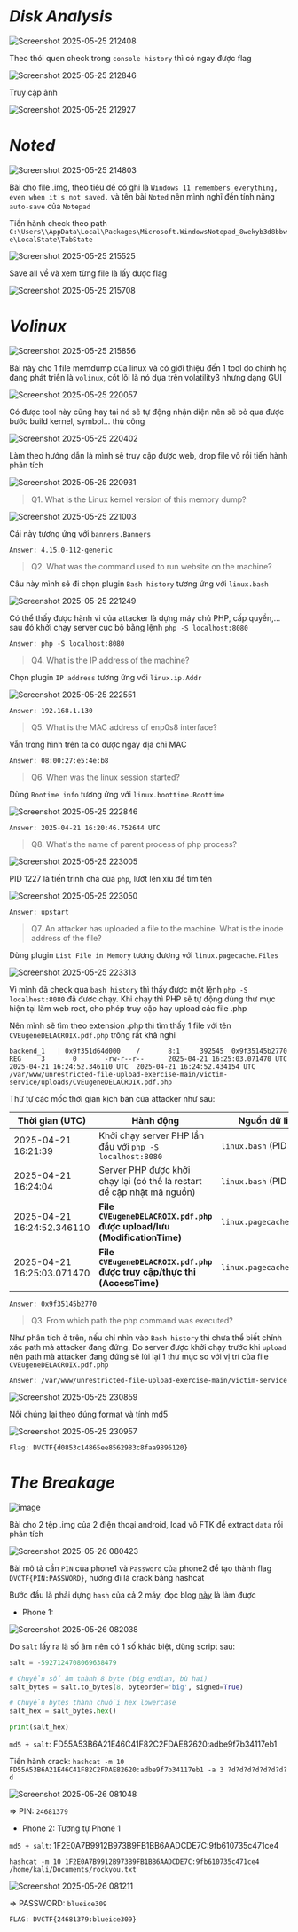 # _Disk Analysis_

![Screenshot 2025-05-25 212408](https://github.com/user-attachments/assets/23972689-6fe2-4c86-a76b-04a3115f49f0)

Theo thói quen check trong `console history` thì có ngay được flag

![Screenshot 2025-05-25 212846](https://github.com/user-attachments/assets/2b83703c-5b6e-40b8-9546-142bd9c4c14a)

Truy cập ảnh

![Screenshot 2025-05-25 212927](https://github.com/user-attachments/assets/32f519fb-1929-45e2-ae44-c794405dcfc1)

# _Noted_

![Screenshot 2025-05-25 214803](https://github.com/user-attachments/assets/7a694546-578a-4ee3-a264-05c973e55b4b)

Bài cho file .img, theo tiêu đề có ghi là `Windows 11 remembers everything, even when it's not saved.` và tên bài `Noted` nên mình nghĩ đến tính năng  `auto-save` của `Notepad`

Tiến hành check theo path `C:\Users\\AppData\Local\Packages\Microsoft.WindowsNotepad_8wekyb3d8bbwe\LocalState\TabState`

![Screenshot 2025-05-25 215525](https://github.com/user-attachments/assets/d3409c0c-ac9b-4550-99c9-01e92c6a2926)

Save all về và xem từng file là lấy được flag

![Screenshot 2025-05-25 215708](https://github.com/user-attachments/assets/cceb99ed-0f10-43c7-a190-302b54beeb07)

# _Volinux_

![Screenshot 2025-05-25 215856](https://github.com/user-attachments/assets/467760b5-ed3e-4e03-bbb9-7790b9eb5413)

Bài này cho 1 file memdump của linux và có giới thiệu đến 1 tool do chính họ đang phát triển là `volinux`, cốt lõi là nó dựa trên volatility3 nhưng dạng GUI

![Screenshot 2025-05-25 220057](https://github.com/user-attachments/assets/72f4c524-0ff8-454b-a057-26fdfd285b19)

Có được tool này cũng hay tại nó sẽ tự động nhận diện nên sẽ bỏ qua được bước build kernel, symbol... thủ công

![Screenshot 2025-05-25 220402](https://github.com/user-attachments/assets/f9e1bb57-b3b3-43b9-b9cb-d1e2a6dc25e3)

Làm theo hướng dẫn là mình sẽ truy cập được web, drop file vô rồi tiến hành phân tích

![Screenshot 2025-05-25 220931](https://github.com/user-attachments/assets/dfbae8f6-6025-49ed-95f0-421731e3c83e)

>Q1. What is the Linux kernel version of this memory dump?

![Screenshot 2025-05-25 221003](https://github.com/user-attachments/assets/01be901e-ab17-4b3f-83ed-8365a81b9b34)

Cái này tương ứng với `banners.Banners`

`Answer: 4.15.0-112-generic`

>Q2. What was the command used to run website on the machine?

Câu này mình sẽ đi chọn plugin `Bash history` tương ứng với `linux.bash`

![Screenshot 2025-05-25 221249](https://github.com/user-attachments/assets/e08f13c1-d503-4f0f-8b01-bd9ed7ca5d0e)

Có thể thấy được hành vi của attacker là dựng máy chủ PHP, cấp quyền,... sau đó khởi chạy server cục bộ bằng lệnh `php -S localhost:8080`

`Answer: php -S localhost:8080`

>Q4. What is the IP address of the machine?

Chọn plugin `IP address` tương ứng với `linux.ip.Addr`

![Screenshot 2025-05-25 222551](https://github.com/user-attachments/assets/80939141-7407-4d26-b147-551d082611af)

`Answer: 192.168.1.130`

>Q5. What is the MAC address of enp0s8 interface?

Vẫn trong hình trên ta có được ngay địa chỉ MAC

`Answer: 08:00:27:e5:4e:b8`

>Q6. When was the linux session started?

Dùng `Bootime info` tương ứng với `linux.boottime.Boottime`

![Screenshot 2025-05-25 222846](https://github.com/user-attachments/assets/5cec0f24-f0c0-4c42-8a4f-637a15be5a1a)

`Answer: 2025-04-21 16:20:46.752644 UTC`

>Q8. What's the name of parent process of php process?

![Screenshot 2025-05-25 223005](https://github.com/user-attachments/assets/bfdfbc12-3cc1-4e39-b633-b12854f509d2)

PID 1227 là tiến trình cha của `php`, lướt lên xíu để tìm tên

![Screenshot 2025-05-25 223050](https://github.com/user-attachments/assets/73cb09e4-7e86-4eca-b3d7-740c0582e862)

`Answer: upstart`

>Q7. An attacker has uploaded a file to the machine. What is the inode address of the file?

Dùng plugin `List File in Memory` tương đương với `linux.pagecache.Files`

![Screenshot 2025-05-25 223313](https://github.com/user-attachments/assets/6d00e9a7-8373-447b-a6df-e4bea185b215)

Vì mình đã check qua `bash history` thì thấy được một lệnh `php -S localhost:8080` đã được chạy. Khi chạy thì PHP sẽ tự động dùng thư mục hiện tại làm web root, cho phép truy cập hay upload các file .php

Nên mình sẽ tìm theo extension .php thì tìm thấy 1 file với tên `CVEugeneDELACROIX.pdf.php` trông rất khả nghi

`backend_1   | 0x9f351d64d000    /       8:1     392545  0x9f35145b2770  REG     3       0       -rw-r--r--      2025-04-21 16:25:03.071470 UTC 2025-04-21 16:24:52.346110 UTC  2025-04-21 16:24:52.434154 UTC  /var/www/unrestricted-file-upload-exercise-main/victim-service/uploads/CVEugeneDELACROIX.pdf.php`  

Thứ tự các mốc thời gian kịch bản của attacker như sau:

| Thời gian (UTC)             | Hành động                                                                      | Nguồn dữ liệu                |
|-----------------------------|----------------------------------------------------------------------------------|------------------------------|
| 2025-04-21 16:21:39         | Khởi chạy server PHP lần đầu với `php -S localhost:8080`                        | `linux.bash` (PID 2145)      |
| 2025-04-21 16:24:04         | Server PHP được khởi chạy lại (có thể là restart để cập nhật mã nguồn)         | `linux.bash` (PID 2145)      |
| 2025-04-21 16:24:52.346110  | **File `CVEugeneDELACROIX.pdf.php` được upload/lưu (ModificationTime)**        | `linux.pagecache.Files`      |
| 2025-04-21 16:25:03.071470  | **File `CVEugeneDELACROIX.pdf.php` được truy cập/thực thi (AccessTime)**       | `linux.pagecache.Files`      |

`Answer: 0x9f35145b2770`

>Q3. From which path the php command was executed?

Như phân tích ở trên, nếu chỉ nhìn vào `Bash history` thì chưa thể biết chính xác path mà attacker đang đứng. Do server được khởi chạy trước khi `upload` nên path mà attacker đang đứng sẽ lùi lại 1 thư mục so với vị trí của file `CVEugeneDELACROIX.pdf.php`

`Answer: /var/www/unrestricted-file-upload-exercise-main/victim-service`

![Screenshot 2025-05-25 230859](https://github.com/user-attachments/assets/1b025155-d14a-4aa6-b384-5da7f4babc51)

Nối chúng lại theo đúng format và tính md5

![Screenshot 2025-05-25 230957](https://github.com/user-attachments/assets/04f87fee-6fc7-4a6b-a341-9fa78c6f4b75)

`Flag: DVCTF{d0853c14865ee8562983c8faa9896120}`

# _The Breakage_

![image](https://github.com/user-attachments/assets/788fd636-1645-426e-b630-a9de398f1b96)

Bài cho 2 tệp .img của 2 điện thoại android, load vô FTK để extract `data` rồi phân tích

![Screenshot 2025-05-26 080423](https://github.com/user-attachments/assets/9103785a-1c8c-4f90-aeea-ae3123076cdc)

Bài mô tả cần `PIN` của phone1 và `Password` của phone2 để tạo thành flag `DVCTF{PIN:PASSWORD}`, hướng đi là crack bằng hashcat

Bước đầu là phải dựng `hash` của cả 2 máy, đọc blog [này](https://www.pentestpartners.com/security-blog/cracking-android-passwords-a-how-to/) là làm được

- Phone 1:

![Screenshot 2025-05-26 082038](https://github.com/user-attachments/assets/a6d0d5c5-0bda-49ce-9f6b-32dbeef18a04)

Do `salt` lấy ra là số âm nên có 1 số khác biệt, dùng script sau:

```python
salt = -5927124708069638479

# Chuyển số âm thành 8 byte (big endian, bù hai)
salt_bytes = salt.to_bytes(8, byteorder='big', signed=True)

# Chuyển bytes thành chuỗi hex lowercase
salt_hex = salt_bytes.hex()

print(salt_hex)
```

`md5 + salt`: FD55A53B6A21E46C41F82C2FDAE82620:adbe9f7b34117eb1

Tiến hành crack: `hashcat -m 10 FD55A53B6A21E46C41F82C2FDAE82620:adbe9f7b34117eb1 -a 3 ?d?d?d?d?d?d?d?d`

![Screenshot 2025-05-26 081048](https://github.com/user-attachments/assets/39b1b2cf-3fd2-4f7b-bb10-bfc6d23a5533)

=> PIN: `24681379`

- Phone 2: Tương tự Phone 1

`md5 + salt`: 1F2E0A7B9912B973B9FB1BB6AADCDE7C:9fb610735c471ce4

`hashcat -m 10 1F2E0A7B9912B973B9FB1BB6AADCDE7C:9fb610735c471ce4 /home/kali/Documents/rockyou.txt `

![Screenshot 2025-05-26 081211](https://github.com/user-attachments/assets/bf0cbb20-c08b-4a8d-8c5e-215bfe649dc8)

=> PASSWORD: `blueice309`

```FLAG: DVCTF{24681379:blueice309}```
